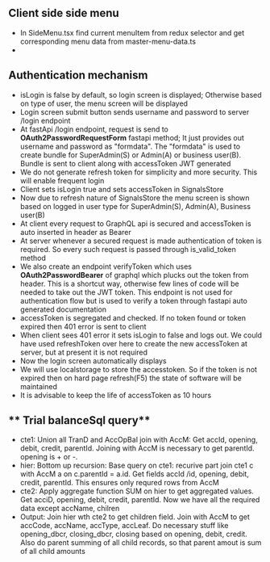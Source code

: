 ## Client side side menu
- In SideMenu.tsx find current menuItem from redux selector and get corresponding menu data from master-menu-data.ts
- 

## **Authentication mechanism**
- isLogin is false by default, so login screen is displayed; Otherwise based on type of user, the menu screen will be displayed
- Login screen submit button sends username and password to server /login endpoint
- At fastApi /login endpoint, request is send to **OAuth2PasswordRequestForm** fastapi method; It just provides out username and password as "formdata". The "formdata" is used to create bundle for SuperAdmin(S) or Admin(A) or business user(B). Bundle is sent to client along with accessToken JWT generated
- We do not generate refresh token for simplicity and more security. This will enable frequent login
- Client sets isLogin true and sets accessToken in SignalsStore
- Now due to refresh nature of SignalsStore the menu screen is shown based on logged in user type for SuperAdmin(S), Admin(A), Business user(B)
- At client every request to GraphQL api is secured and accessToken is auto inserted in header as Bearer
- At server whenever a secured request is made authentication of token is required. So every such request is passed through is_valid_token method
- We also create an endpoint verifyToken which uses **OAuth2PasswordBearer** of graphql which plucks out the token from header. This is a shortcut way, otherwise few lines of code will be needed to take out the JWT token. This endpoint is not used for authentication flow but is used to verify a token through fastapi auto generated documentation
- accessToken is segregated and checked. If no token found or token expired then 401 error is sent to client
- When client sees 401 error it sets isLogin to false and logs out. We could have used refreshToken over here to create the new accessToken at server, but at present it is not required
- Now the login screen automatically displays
- We will use localstorage to store the accesstoken. So if the token is not expired then on hard page refresh(F5) the state of software will be maintained
- It is advisable to keep the life of accessToken as 10 hours

## ** Trial balanceSql query**
- cte1: Union all TranD and AccOpBal join with AccM: Get accId, opening, debit, credit, parentId. Joining with AccM is necessary to get parentId. opening is + or -.
- hier: Bottom up recursion: Base query on cte1: recurive part join cte1 c with AccM a on c.parentId = a.id. Get fields accId /id, opening, debit, credit, parentId. This ensures only 		requred rows from AccM
- cte2: Apply aggregate function SUM on hier to get aggregated values. Get acciD, opening, debit, credit, parentId. Now we have all the required data except accName, chilren
- Output: Join hier wth cte2 to get children field. Join with AccM to get accCode, accName, accType, accLeaf. Do necessary stuff like opening_dbcr, closing_dbcr, closing based on opening, debit, credit. Also do parent summing of all child records, so that parent amout is sum of all child amounts
